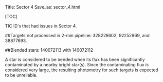 Title: Sector 4
Save_as: sector_4.html

[TOC]

TIC ID's that had issues in Sector 4.

##Targets not processed in 2-min pipeline:
328228602, 92252969, and 38877693.

##Blended stars:
140072113 with 140072112

A star is considered to be bended when its flux has been significantly contaminated by a nearby bright star(s). Since the contaminating flux is considered very large, the resulting photometry for such targets is expected to be unreliable.
